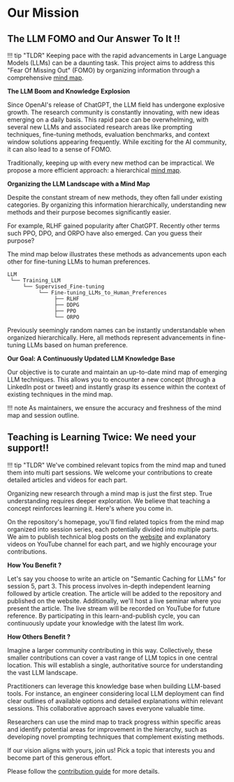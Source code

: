 # Our Mission

## The LLM FOMO and Our Answer To It !!

!!! tip "TLDR"
     Keeping pace with the rapid advancements in Large Language Models (LLMs) can be a daunting task. This project aims to address this "Fear Of Missing Out" (FOMO) by organizing information through a comprehensive [mind map](https://xmind.works/share/cmFNh1uK?xid=SjTLV1U0).

**The LLM Boom and Knowledge Explosion**

Since OpenAI's release of ChatGPT, the LLM field has undergone explosive growth. The research community is constantly innovating, with new ideas emerging on a daily basis. This rapid pace can be overwhelming, with several new LLMs and associated research areas like prompting techniques, fine-tuning methods, evaluation benchmarks, and context window solutions appearing frequently. While exciting for the AI community, it can also lead to a sense of FOMO. 

Traditionally, keeping up with every new method can be impractical. We propose a more efficient approach: a hierarchical [mind map](https://xmind.works/share/cmFNh1uK?xid=SjTLV1U0).

**Organizing the LLM Landscape with a Mind Map**

Despite the constant stream of new methods, they often fall under existing categories. By organizing this information hierarchically, understanding new methods and their purpose becomes significantly easier.

For example, RLHF gained popularity after ChatGPT. Recently other terms such PPO, DPO, and ORPO have also emerged. Can you guess their purpose?

The mind map below illustrates these methods as advancements upon each other for fine-tuning LLMs to human preferences.

```
LLM
 └── Training_LLM
     └── Supervised_Fine-tuning
          └── Fine-tuning_LLMs_to_Human_Preferences
               ├── RLHF
               ├── DDPG
               ├── PPO
               └── ORPO

```

Previously seemingly random names can be instantly understandable when organized hierarchically. Here, all methods represent advancements in fine-tuning LLMs based on human preference.

**Our Goal: A Continuously Updated LLM Knowledge Base**

Our objective is to curate and maintain an up-to-date mind map of emerging LLM techniques. This allows you to encounter a new concept (through a LinkedIn post or tweet) and instantly grasp its essence within the context of existing techniques in the mind map.

!!! note
     As maintainers, we ensure the accuracy and freshness of the mind map and session outline.

## **Teaching is Learning Twice: We need your support!!**

!!! tip "TLDR"
     We've combined relevant topics from the mind map and tuned them into multi part sessions. We welcome your contributions to create detailed articles and videos for each part.

Organizing new research through a mind map is just the first step. True understanding requires deeper exploration. We believe that teaching a concept reinforces learning it. Here's where you come in.

On the repository's homepage, you'll find related topics from the mind map organized into session series, each potentially divided into multiple parts. We aim to publish technical blog posts on the [website](https://infocusp.github.io/llm_seminar_series/) and explanatory videos on YouTube channel for each part, and we highly encourage your contributions.

**How You Benefit ?**

Let's say you choose to write an article on "Semantic Caching for LLMs" for session 5, part 3. This process involves in-depth independent learning followed by article creation. The article will be added to the repository and published on the website. Additionally, we'll host a live seminar where you present the article. The live stream will be recorded on YouTube for future reference. By participating in this learn-and-publish cycle, you can continuously update your knowledge with the latest llm work.

**How Others Benefit ?**

Imagine a larger community contributing in this way. Collectively, these smaller contributions can cover a vast range of LLM topics in one central location. This will establish a single, authoritative source for understanding the vast LLM landscape.

Practitioners can leverage this knowledge base when building LLM-based tools. For instance, an engineer considering local LLM deployment can find clear outlines of available options and detailed explanations within relevant sessions. This collaborative approach saves everyone valuable time.

Researchers can use the mind map to track progress within specific areas and identify potential areas for improvement in the hierarchy, such as developing novel prompting techniques that complement existing methods.

If our vision aligns with yours, join us! Pick a topic that interests you and become part of this generous effort. 

Please follow the [contribution guide](CONTRIBUTION.md) for more details.
